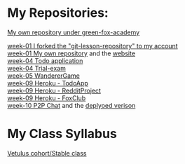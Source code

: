 # My Repositories:
[My own repository under green-fox-academy](https://github.com/green-fox-academy/birozsombor4)<br/>

[week-01 I forked the "git-lesson-repository" to my account](https://github.com/birozsombor4/git-lesson-repository)<br/>
[week-01 My own repository](https://github.com/birozsombor4/birozsombor4.github.io) and the [website](http://birozsombor4.github.io) </br>
[week-04 Todo application](https://github.com/green-fox-academy/birozsombor4-todo-app)<br/>
[week-04 Trial-exam](https://github.com/birozsombor4/exam-trial-basics)<br/>
[week-05 WandererGame](https://github.com/birozsombor4/wanderer-java)<br/>
[week-09 Heroku - TodoApp](https://aqueous-cove-69118.herokuapp.com/todo)<br/>
[week-09 Heroku - RedditProject](https://nameless-mesa-48176.herokuapp.com/login)<br/>
[week-09 Heroku - FoxClub](https://calm-spire-36694.herokuapp.com/)<br/>
[week-10 P2P Chat](https://github.com/birozsombor4/p2p-chat) and the [deplyoed verison](https://birozsombor4-p2p.herokuapp.com/)<br/>
# My Class Syllabus
[Vetulus cohort/Stable class](https://github.com/green-fox-academy/stable-syllabus)

